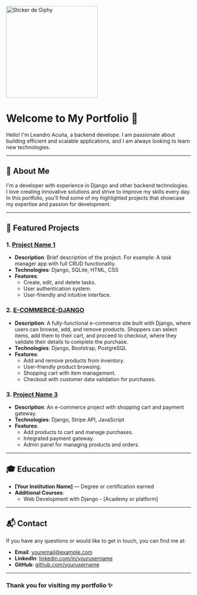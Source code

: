 

<img src="https://media.giphy.com/media/YHkrDaZ59oqRC7CLiV/giphy.gif" alt="Sticker de Giphy" width="250" height="250"> 


# Welcome to My Portfolio 👋

Hello! I'm Leandro Acuña, a backend develope. I am passionate about building efficient and scalable applications, and I am always looking to learn new technologies.

---

## 🚀 About Me
I'm a developer with experience in Django and other backend technologies. I love creating innovative solutions and strive to improve my skills every day. In this portfolio, you'll find some of my highlighted projects that showcase my expertise and passion for development.

---

## 📂 Featured Projects

### 1. **[Project Name 1](link-to-project)**
   - **Description**: Brief description of the project. For example: A task manager app with full CRUD functionality.
   - **Technologies**: Django, SQLite, HTML, CSS
   - **Features**:
     - Create, edit, and delete tasks.
     - User authentication system.
     - User-friendly and intuitive interface.

### 2. **[E-COMMERCE-DJANGO](https://github.com/Lea2022/E-COMMERCE-DJANGO.git)**
   - **Description**: A fully-functional e-commerce site built with Django, where users can browse, add, and remove products. Shoppers can select items, add them to their cart, and proceed to checkout, where they validate their details to complete the purchase.
   - **Technologies**: Django, Bootstrap, PostgreSQL
   - **Features**:
     - Add and remove products from inventory.
     - User-friendly product browsing.
     - Shopping cart with item management.
     - Checkout with customer data validation for purchases.
### 3. **[Project Name 3](link-to-project)**
   - **Description**: An e-commerce project with shopping cart and payment gateway.
   - **Technologies**: Django, Stripe API, JavaScript
   - **Features**:
     - Add products to cart and manage purchases.
     - Integrated payment gateway.
     - Admin panel for managing products and orders.

---

## 🎓 Education
- **[Your Institution Name]** — Degree or certification earned
- **Additional Courses**:
  - Web Development with Django - [Academy or platform]

---

## 📬 Contact

If you have any questions or would like to get in touch, you can find me at:
- **Email**: [youremail@example.com](mailto:youremail@example.com)
- **LinkedIn**: [linkedin.com/in/yourusername](https://linkedin.com/in/yourusername)
- **GitHub**: [github.com/yourusername](https://github.com/yourusername)

---

### Thank you for visiting my portfolio ✨